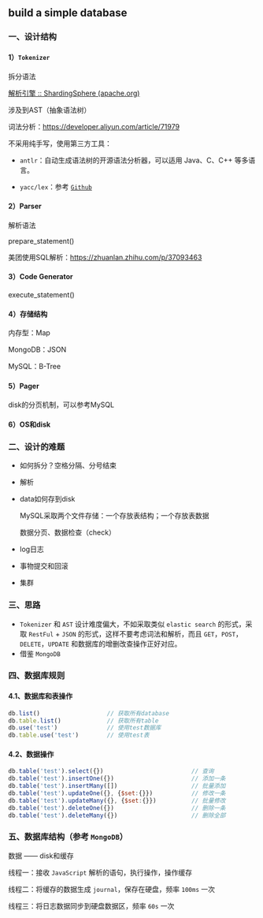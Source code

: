 ## build a simple database

### 一、设计结构

#### 1）`Tokenizer`

拆分语法

[解析引擎 :: ShardingSphere (apache.org)](https://shardingsphere.apache.org/document/current/cn/features/sharding/principle/parse/)

涉及到AST（抽象语法树）

词法分析：https://developer.aliyun.com/article/71979

不采用纯手写，使用第三方工具：

+ `antlr`：自动生成语法树的开源语法分析器，可以适用 Java、C、C++ 等多语言。

+ `yacc/lex`：参考 [`Github`](https://github.com/westes/flex/)

#### 2）Parser

解析语法

prepare_statement()

美团使用SQL解析：https://zhuanlan.zhihu.com/p/37093463



#### 3）Code Generator

execute_statement()



#### 4）存储结构

内存型：Map

MongoDB：JSON

MySQL：B-Tree



#### 5）Pager

disk的分页机制，可以参考MySQL



#### 6）OS和disk



### 二、设计的难题

+ 如何拆分？空格分隔、分号结束

+ 解析

+ data如何存到disk

  MySQL采取两个文件存储：一个存放表结构；一个存放表数据

  数据分页、数据检查（check）

+ log日志

+ 事物提交和回滚

+ 集群



### 三、思路

+ `Tokenizer` 和 `AST` 设计难度偏大，不如采取类似 `elastic search` 的形式，采取 `RestFul` + `JSON` 的形式，这样不要考虑词法和解析，而且 `GET`，`POST`，`DELETE`，`UPDATE` 和数据库的增删改查操作正好对应。
+ 借鉴 `MongoDB` 



### 四、数据库规则

#### 4.1、数据库和表操作

```js
db.list()					// 获取所有database
db.table.list()				// 获取所有table
db.use('test')				// 使用test数据库
db.table.use('test')		// 使用test表
```



#### 4.2、数据操作

```js
db.table('test').select({})							// 查询
db.table('test').insertOne({})						// 添加一条
db.table('test').insertMany([])						// 批量添加
db.table('test').updateOne({}, {$set:{}})			// 修改一条
db.table('test').updateMany({}, {$set:{}})			// 批量修改
db.table('test').deleteOne({})						// 删除一条
db.table('test').deleteMany({})						// 删除全部
```



### 五、数据库结构（参考 `MongoDB`）

数据 —— disk和缓存

线程一：接收 `JavaScript` 解析的语句，执行操作，操作缓存

线程二：将缓存的数据生成 `journal`，保存在硬盘，频率 `100ms` 一次

线程三：将日志数据同步到硬盘数据区，频率 `60s` 一次

